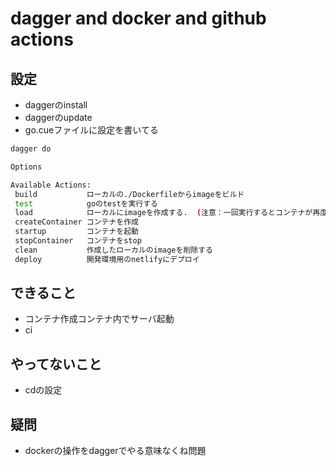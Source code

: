 # dagger and docker and github actions
## 設定
- daggerのinstall <br>
- daggerのupdate<br>
- go.cueファイルに設定を書いてる<br>
```sh
dagger do 

Options

Available Actions:
 build           ローカルの./Dockerfileからimageをビルド
 test            goのtestを実行する
 load            ローカルにimageを作成する.  (注意：一回実行するとコンテナが再度作成されてしまう。直す必要ある)
 createContainer コンテナを作成
 startup         コンテナを起動
 stopContainer   コンテナをstop
 clean           作成したローカルのimageを削除する
 deploy          開発環境用のnetlifyにデプロイ

```

## できること
- コンテナ作成コンテナ内でサーバ起動
- ci
## やってないこと
- cdの設定

## 疑問
- dockerの操作をdaggerでやる意味なくね問題
